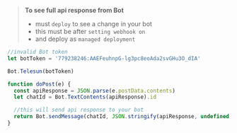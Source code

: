 > **To see full api response from Bot**
>
> - must `deploy` to see a change in your bot
> - this must be after `setting webhook on`
> - and deploy as `managed deployment`

```js
//invalid Bot token
let botToken = '779238246:AAEFeuhnpG-lg3pc8eoAda2svGHu3O_dIA'

Bot.Telesun(botToken)

function doPost(e) {
  const apiResponse = JSON.parse(e.postData.contents)
  let chatId = Bot.TextContents(apiResponse).id

  //this will send api response to your bot
  return Bot.sendMessage(chatId, JSON.stringify(apiResponse, undefined, 2))
}
```

